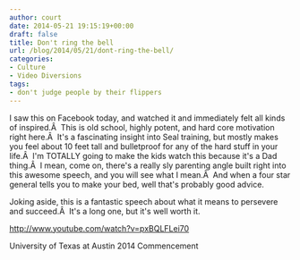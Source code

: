 ```yaml
---
author: court
date: 2014-05-21 19:15:19+00:00
draft: false
title: Don't ring the bell
url: /blog/2014/05/21/dont-ring-the-bell/
categories:
- Culture
- Video Diversions
tags:
- don't judge people by their flippers
---
```


I saw this on Facebook today, and watched it and immediately felt all kinds of inspired.Â  This is old school, highly potent, and hard core motivation right here.Â  It's a fascinating insight into Seal training, but mostly makes you feel about 10 feet tall and bulletproof for any of the hard stuff in your life.Â  I'm TOTALLY going to make the kids watch this because it's a Dad thing.Â  I mean, come on, there's a really sly parenting angle built right into this awesome speech, and you will see what I mean.Â  And when a four star general tells you to make your bed, well that's probably good advice.

Joking aside, this is a fantastic speech about what it means to persevere and succeed.Â  It's a long one, but it's well worth it.

http://www.youtube.com/watch?v=pxBQLFLei70

University of Texas at Austin 2014 Commencement
